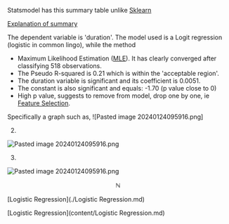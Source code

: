 Statsmodel has this summary table unlike [Sklearn](./Sklearn.md)

[Explanation of summary](https://youtu.be/JwUj5M8QY4U?t=658)

The dependent variable is 'duration'. The model used is a Logit regression (logistic in common lingo), while the method 
- Maximum Likelihood Estimation ([MLE](./MLE.md)). It has clearly converged after classifying 518 observations.
- The Pseudo R-squared is 0.21 which is within the 'acceptable region'.
- The duration variable is significant and its coefficient is 0.0051.
- The constant is also significant and equals: -1.70 (p value close to 0)
- High p value, suggests to remove from model, drop one by one, ie [Feature Selection](./Feature%20Selection.md).

Specifically a graph such as,
![Pasted image 20240124095916.png]

2.
![Pasted image 20240124095916.png](../images/Pasted%20image%2020240124095916.png)


3.
![Pasted image 20240124095916.png](../images/Pasted%20image%2020240124095916.png)


$$\mathbb{N}$$

[Logistic Regression](./Logistic Regression.md)

[Logistic Regression](content/Logistic Regression.md)